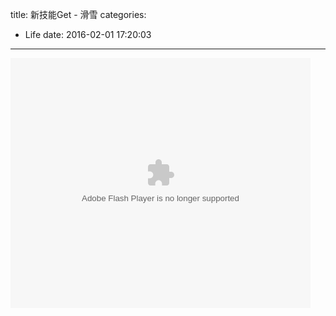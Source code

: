 title: 新技能Get - 滑雪
categories:
  - Life
date: 2016-02-01 17:20:03
---

<embed src="http://player.youku.com/player.php/sid/XMTYyMTE5ODUwMA==/v.swf" allowFullScreen="true" quality="high" width="480" height="400" align="middle" allowScriptAccess="always" type="application/x-shockwave-flash"></embed>

